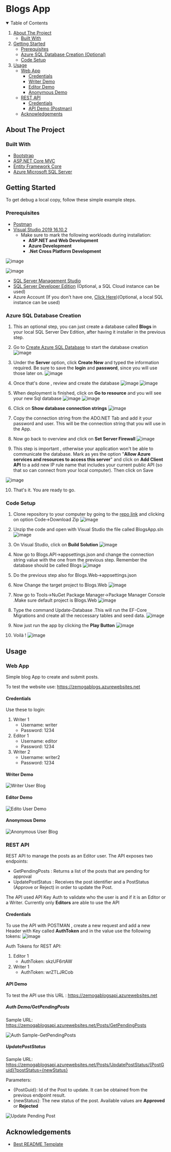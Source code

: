 # Blogs App

<details open="open">
  <summary>Table of Contents</summary>
  <ol>
    <li>
      <a href="#about-the-project">About The Project</a>
      <ul>
        <li><a href="#built-with">Built With</a></li>
      </ul>
    </li>
    <li>
      <a href="#getting-started">Getting Started</a>
      <ul>
        <li><a href="#prerequisites">Prerequisites</a></li>
        <li><a href="#azure-sql-database-creation">Azure SQL Database Creation (Optional) </a></li>
        <li><a href="#code-setup">Code Setup</a></li>
      </ul>
    </li>
    <li>
      <a href="#usage">Usage</a>
     <ul>
        <li>
          <a href="#web-app">Web App</a>
          <ul>
          <li><a href="#credentials">Credentials</a></li>
          <li><a href="#writer-demo">Writer Demo</a></li>
          <li><a href="#editor-demo">Editor Demo </a></li>
          <li><a href="#anonymous-demo">Anonymous Demo</a></li>          
          </ul>       
       </li> 
        <li>
          <a href="#rest-api">REST API</a>
          <ul>
          <li><a href="#credentials">Credentials</a></li>
          <li><a href="#api-demo">API Demo (Postman)</a></li>  
          </ul>       
       </li>  
    </li>
    <li><a href="#acknowledgements">Acknowledgements</a></li>
  </ol>
</details>



<!-- ABOUT THE PROJECT -->
## About The Project

### Built With

* [Bootstrap](https://getbootstrap.com)
* [ASP.NET Core MVC](https://docs.microsoft.com/en-us/aspnet/core/mvc/overview?view=aspnetcore-5.0)
* [Entity Framework Core](https://docs.microsoft.com/en-us/ef/core/)
* [Azure Microsoft SQL Server](https://azure.microsoft.com/en-us/services/sql-database/campaign)



<!-- GETTING STARTED -->
## Getting Started

To get debug a local copy, follow these simple example steps.

### Prerequisites
* [Postman](https://www.postman.com/downloads/)
* [Visual Studio 2019 16.10.2](https://visualstudio.microsoft.com/downloads/) 
    * Make sure to mark the following workloads during installation:
        *  **ASP.NET and Web Development**
        *  **Azure Development**
        *  **.Net Cross Platform Development**

![image](https://user-images.githubusercontent.com/11657124/122759328-6c8f7880-d25f-11eb-91b0-8a223abd4e86.png)

![image](https://user-images.githubusercontent.com/11657124/122759402-8204a280-d25f-11eb-9112-4acbbb3aa562.png)

* [SQL Server Management Studio](https://docs.microsoft.com/en-us/sql/ssms/download-sql-server-management-studio-ssms?view=sql-server-ver15)
* [SQL Server Developer Edition](https://www.microsoft.com/en-us/sql-server/sql-server-downloads) (Optional, a SQL Cloud instance can be used)
* Azure Account (If you don't have one, [Click Here](https://azure.microsoft.com/en-us/free/))(Optional, a local SQL instance can be used)

### Azure SQL Database Creation
1. This an optional step, you can just create a database called **Blogs** in your local SQL Server Dev Edition, after having it installer in the previous step.
2. Go to [Create Azure SQL Database](https://portal.azure.com/#create/Microsoft.SQLDatabase) to start the database creation
![image](https://user-images.githubusercontent.com/11657124/122762450-f0972f80-d262-11eb-9bf4-62627a22dbef.png)

3. Under the **Server** option, click **Create New** and typed the information required. Be sure to save the **login** and **password**, since you will use those later on.
![image](https://user-images.githubusercontent.com/11657124/122763903-7cf62200-d264-11eb-8c18-ce55f5251378.png)

4. Once that's done , review and create the database
![image](https://user-images.githubusercontent.com/11657124/122764123-c34b8100-d264-11eb-8e69-e29b920a9e2e.png)
![image](https://user-images.githubusercontent.com/11657124/122764175-cf374300-d264-11eb-8272-f204841fda7a.png)

5. When deployment is finished, click on **Go to resource** and you will see your new Sql database
![image](https://user-images.githubusercontent.com/11657124/122764718-600e1e80-d265-11eb-9381-490d77c17448.png)
![image](https://user-images.githubusercontent.com/11657124/122764947-9ea3d900-d265-11eb-82b0-b36664467279.png)

6. Click on **Show database connection strings**
![image](https://user-images.githubusercontent.com/11657124/122765018-ad8a8b80-d265-11eb-95ed-2acc1ce18583.png)

7. Copy the connection string from the ADO.NET Tab and add it your password and user. This will be the connection string that you will use in the App.
8. Now go back to overview and click on **Set Server Firewall**
![image](https://user-images.githubusercontent.com/11657124/122765463-2558b600-d266-11eb-825c-7106c654bf3e.png)

9. This step is important , otherwise your application won't be able to communicate the database. Mark as yes the option "**Allow Azure services and resources to access this server**" and click on **Add Client API** to a add new IP rule name that includes your current public API (so that so can connect from your local computer). Then click on Save

![image](https://user-images.githubusercontent.com/11657124/122765744-6cdf4200-d266-11eb-8d69-8632631d0398.png)

10. That's it. You are ready to go.

### Code Setup
1. Clone repository to your computer by going to the [repo link](https://github.com/fdjvf/BlogsAp) and clicking on option Code->Download Zip
![image](https://user-images.githubusercontent.com/11657124/122767614-75d11300-d268-11eb-9ee2-d8bdac3a1f3d.png)

2. Unzip the code and open with Visual Studio the file called BlogsApp.sln
![image](https://user-images.githubusercontent.com/11657124/122768094-e24c1200-d268-11eb-857d-0c99f252363e.png)

3. On Visual Studio, click on **Build Solution**
![image](https://user-images.githubusercontent.com/11657124/122768370-263f1700-d269-11eb-90d4-38151570c3ac.png)

4. Now go to Blogs.API->appsettings.json and change the connection string value with the one from the previous step. Remember the database should be called Blogs
![image](https://user-images.githubusercontent.com/11657124/122769022-cd23b300-d269-11eb-9d66-bceb7c4fff23.png)

5. Do the previous step also for Blogs.Web->appsettings.json
6. Now Change the target project to Blogs.Web
![image](https://user-images.githubusercontent.com/11657124/122768523-4bcc2080-d269-11eb-8d99-741dc4314707.png)

7. Now go to Tools->NuGet Package Manager->Package Manager Console .Make sure default project is Blogs.Web
![image](https://user-images.githubusercontent.com/11657124/122768721-7ddd8280-d269-11eb-8ee1-37f0961f076a.png)

8. Type the command Update-Database .This will run the EF-Core Migrations and create all the neccessary tables and seed data.
![image](https://user-images.githubusercontent.com/11657124/122769255-08be7d00-d26a-11eb-94c0-b46f7f4ada7a.png)

9. Now just run the app by clicking the **Play Button**
![image](https://user-images.githubusercontent.com/11657124/122769936-9c904900-d26a-11eb-8e45-c6fd33494bef.png)

10. Voilà !
![image](https://user-images.githubusercontent.com/11657124/122770094-b9c51780-d26a-11eb-8688-effa53676df2.png)


<!-- USAGE EXAMPLES -->
## Usage

### Web App

Simple blog App to create and submit posts.

To test the website use: <https://zemogablogs.azurewebsites.net>

#### Credentials
Use these to login:
1. Writer 1
    * Username: writer
    * Password: 1234
2. Editor 1
    * Username: editor
    * Password: 1234
3. Writer 2
    * Username: writer2
    * Password: 1234

#### Writer Demo
![Writer User Blog](https://user-images.githubusercontent.com/11657124/122775210-82a53500-d26f-11eb-8661-d22063181bf2.gif)

#### Editor Demo
![Edito User Demo](https://user-images.githubusercontent.com/11657124/122775220-85078f00-d26f-11eb-9d26-1c8bbf88e030.gif)

#### Anonymous Demo
![Anonymous User Blog](https://user-images.githubusercontent.com/11657124/122775239-8933ac80-d26f-11eb-976c-73ba5680f8fd.gif)

### REST API

REST API to manage the posts as an Editor user. The API exposes two endpoints:
* GetPendingPosts : Returns a list of the posts that are pending for approval
* UpdatePostStatus : Receives the post identifier and a PostStatus (Approve or Reject) in order to update the Post.

The API used API Key Auth to validate who the user is and if it is an Editor or a Writer. Currently only **Editors** are able to use the API

#### Credentials

To use the API with POSTMAN , create a new request and add a new Header with Key called **AuthToken** and in the value use the following tokens:
![image](https://user-images.githubusercontent.com/11657124/122782334-41645380-d276-11eb-84f6-9bd1473f46a2.png)

Auth Tokens for REST API:
1. Editor 1
    * AuthToken: skzUF6rtAW
2. Writer 1
    * AuthToken: wrZTLJRCob

#### API Demo

To test the API use this URL : <https://zemogablogsapi.azurewebsites.net>

##### Auth Demo/GetPendingPosts

Sample URL: <https://zemogablogsapi.azurewebsites.net/Posts/GetPendingPosts>

![Auth Sample-GetPendingPosts](https://user-images.githubusercontent.com/11657124/122783629-57264880-d277-11eb-967e-ff45ac4b7d10.gif)

##### UpdatePostStatus

Sample URL: <https://zemogablogsapi.azurewebsites.net/Posts/UpdatePostStatus/{PostGuid}?postStatus={newStatus}>

Parameters:
* {PostGuid}: Id of the Post to update. It can be obtained from the previous endpoint result.
* {newStatus}: The new status of the post. Available values are **Approved** or **Rejected**
    
![Update Pending Post](https://user-images.githubusercontent.com/11657124/122784217-e4699d00-d277-11eb-9eb7-3fdaf8f7bd9a.gif)




<!-- ACKNOWLEDGEMENTS -->
## Acknowledgements
* [Best README Template](https://github.com/othneildrew/Best-README-Template)
